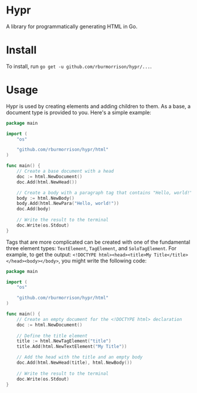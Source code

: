 # Hypr

A library for programmatically generating HTML in Go.

# Install

To install, run `go get -u github.com/rburmorrison/hypr/...`.

# Usage

Hypr is used by creating elements and adding children to them. As a base, a document type is provided to you. Here's a
simple example:

```go
package main

import (
    "os"

    "github.com/rburmorrison/hypr/html"
)

func main() {
    // Create a base document with a head
    doc := html.NewDocument()
    doc.Add(html.NewHead())

    // Create a body with a paragraph tag that contains "Hello, world!"
    body := html.NewBody()
    body.Add(html.NewPara("Hello, world!"))
    doc.Add(body)
    
    // Write the result to the terminal
    doc.Write(os.Stdout)
}
```

Tags that are more complicated can be created with one of the fundamental three element types: `TextElement`,
`TagElement`, and `SoloTagElement`. For example, to get the output: `<!DOCTYPE html><head><title>My
Title</title></head><body></body>`, you might write the following code:

```go
package main

import (
    "os"

    "github.com/rburmorrison/hypr/html"
)

func main() {
    // Create an empty document for the <!DOCTYPE html> declaration
    doc := html.NewDocument()
    
    // Define the title element
    title := html.NewTagElement("title")
    title.Add(html.NewTextElement("My Title"))

    // Add the head with the title and an empty body
    doc.Add(html.NewHead(title), html.NewBody())
    
    // Write the result to the terminal
    doc.Write(os.Stdout)
}
```